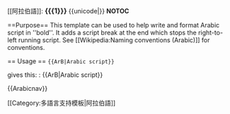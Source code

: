 [[阿拉伯語]]: <span lang="ar" dir="rtl" style="font-size:1.1em" class="spanAr"><b>{{{1}}}</b></span>&lrm; {{unicode|&#x200B;}}<noinclude>
__NOTOC__

==Purpose==
This template can be used to help write and format Arabic script in ''bold''. It adds a script break at the end which stops the right-to-left running script. See [[Wikipedia:Naming conventions (Arabic)]] for conventions. 

== Usage ==
<code><nowiki>{{ArB|Arabic script}}</nowiki></code>

gives this:
: {{ArB|Arabic script}}

{{Arabicnav}}

[[Category:多語言支持模板|阿拉伯語]]

</noinclude>